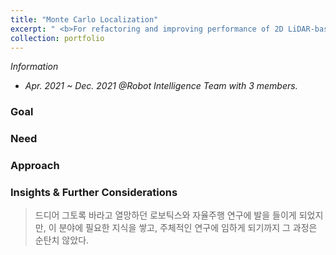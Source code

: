 ```yaml
---
title: "Monte Carlo Localization"
excerpt: " <b>For refactoring and improving performance of 2D LiDAR-based Localizer</b> <br/><img src='/images/500x300.png'>"
collection: portfolio
---
```


_Information_
* _Apr. 2021 ~ Dec. 2021 @Robot Intelligence Team with 3 members._ 

### Goal

### Need

### Approach

### Insights & Further Considerations

> 드디어 그토록 바라고 열망하던 로보틱스와 자율주행 연구에 발을 들이게 되었지만, 이 분야에 필요한 지식을 쌓고, 주체적인 연구에 임하게 되기까지 그 과정은 순탄치 않았다.